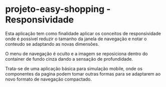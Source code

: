 # projeto-easy-shopping - Responsividade

Esta aplicação tem como finalidade aplicar os conceitos de responsividade onde é possivel reduzir o tamanho da janela de navegação e notar o conteudo se adaptando as novas dimensões.

O menu de navegação é oculto e a imagem se reposiciona dentro do container de fundo cinza dando a sensação de profundidade.

Trata-se de uma aplicação básica para simulação mobile, onde os componentes da pagina podem tomar outras formas para se adaptarem ao novo formato de navegação compactado.
